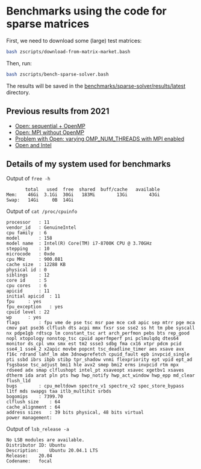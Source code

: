 # Benchmarks using the code for sparse matrices

First, we need to download some (large) test matrices:

```bash
bash zscripts/download-from-matrix-market.bash
```

Then, run:

```bash
bash zscripts/bench-sparse-solver.bash
```

The results will be saved in the [benchmarks/sparse-solver/results/latest](https://github.com/cpmech/laclib/tree/main/benchmarks/sparse-solver/results/latest) directory.

## Previous results from 2021

- [Open: sequential + OpenMP](https://github.com/cpmech/laclib/tree/previous-2021-code/benchmarks/sparse/README-open_seq_ana_fact_total.md)
- [Open: MPI without OpenMP](https://github.com/cpmech/laclib/tree/previous-2021-code/benchmarks/sparse/README-open_mpionly_ana_fact_total.md)
- [Problem with Open: varying OMP_NUM_THREADS with MPI enabled](https://github.com/cpmech/laclib/tree/previous-2021-code/benchmarks/sparse/README-open_mpi1_omp_fact_problem.md)
- [Open and Intel](https://github.com/cpmech/laclib/tree/previous-2021-code/benchmarks/sparse/README-open_intel_all_fact.md)

## Details of my system used for benchmarks

Output of `free -h`

```
       total   used  free  shared  buff/cache   available
Mem:    46Gi  3.1Gi  30Gi   183Mi        13Gi        43Gi
Swap:   14Gi     0B  14Gi
```

Output of `cat /proc/cpuinfo`

```
processor	: 11
vendor_id	: GenuineIntel
cpu family	: 6
model		: 158
model name	: Intel(R) Core(TM) i7-8700K CPU @ 3.70GHz
stepping	: 10
microcode	: 0xde
cpu MHz		: 900.081
cache size	: 12288 KB
physical id	: 0
siblings	: 12
core id		: 5
cpu cores	: 6
apicid		: 11
initial apicid	: 11
fpu		: yes
fpu_exception	: yes
cpuid level	: 22
wp		: yes
flags		: fpu vme de pse tsc msr pae mce cx8 apic sep mtrr pge mca cmov pat pse36 clflush dts acpi mmx fxsr sse sse2 ss ht tm pbe syscall nx pdpe1gb rdtscp lm constant_tsc art arch_perfmon pebs bts rep_good nopl xtopology nonstop_tsc cpuid aperfmperf pni pclmulqdq dtes64 monitor ds_cpl vmx smx est tm2 ssse3 sdbg fma cx16 xtpr pdcm pcid sse4_1 sse4_2 x2apic movbe popcnt tsc_deadline_timer aes xsave avx f16c rdrand lahf_lm abm 3dnowprefetch cpuid_fault epb invpcid_single pti ssbd ibrs ibpb stibp tpr_shadow vnmi flexpriority ept vpid ept_ad fsgsbase tsc_adjust bmi1 hle avx2 smep bmi2 erms invpcid rtm mpx rdseed adx smap clflushopt intel_pt xsaveopt xsavec xgetbv1 xsaves dtherm ida arat pln pts hwp hwp_notify hwp_act_window hwp_epp md_clear flush_l1d
bugs		: cpu_meltdown spectre_v1 spectre_v2 spec_store_bypass l1tf mds swapgs taa itlb_multihit srbds
bogomips	: 7399.70
clflush size	: 64
cache_alignment	: 64
address sizes	: 39 bits physical, 48 bits virtual
power management:
```

Output of `lsb_release -a`

```
No LSB modules are available.
Distributor ID:	Ubuntu
Description:	Ubuntu 20.04.1 LTS
Release:	20.04
Codename:	focal
```
